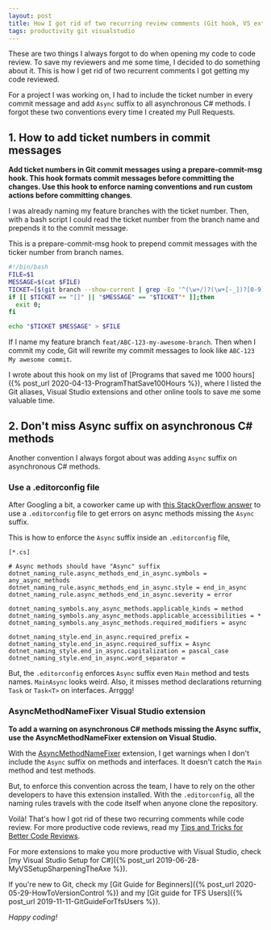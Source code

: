 ```yaml
---
layout: post
title: How I got rid of two recurring review comments (Git hook, VS extension)
tags: productivity git visualstudio
---
```


These are two things I always forgot to do when opening my code to code review. To save my reviewers and me some time, I decided to do something about it. This is how I get rid of two recurrent comments I got getting my code reviewed.

For a project I was working on, I had to include the ticket number in every commit message and add `Async` suffix to all asynchronous C# methods. I forgot these two conventions every time I created my Pull Requests.

## 1. How to add ticket numbers in commit messages

**Add ticket numbers in Git commit messages using a prepare-commit-msg hook. This hook formats commit messages before committing the changes. Use this hook to enforce naming conventions and run custom actions before committing changes**.

I was already naming my feature branches with the ticket number. Then, with a bash script I could read the ticket number from the branch name and prepends it to the commit message.

This is a prepare-commit-msg hook to prepend commit messages with the ticker number from branch names.

```bash
#!/bin/bash
FILE=$1
MESSAGE=$(cat $FILE)
TICKET=[$(git branch --show-current | grep -Eo '^(\w+/)?(\w+[-_])?[0-9]+' | grep -Eo '(\w+[-])?[0-9]+' | tr "[:lower:]" "[:upper:]")]
if [[ $TICKET == "[]" || "$MESSAGE" == "$TICKET"* ]];then
  exit 0;
fi

echo "$TICKET $MESSAGE" > $FILE
```

If I name my feature branch `feat/ABC-123-my-awesome-branch`. Then when I commit my code, Git  will rewrite my commit messages to look like `ABC-123 My awesome commit`. 

I wrote about this hook on my list of [Programs that saved me 1000 hours]({% post_url 2020-04-13-ProgramThatSave100Hours %}), where I listed the Git aliases, Visual Studio extensions and other online tools to save me some valuable time.

## 2. Don't miss Async suffix on asynchronous C# methods

Another convention I always forgot about was adding `Async` suffix on asynchronous C# methods.

### Use a .editorconfig file

After Googling a bit, a coworker came up with [this StackOverflow answer](https://stackoverflow.com/questions/53972941/how-do-i-get-a-warning-in-visual-studio-when-async-methods-dont-end-in-async) to use a `.editorconfig` file to get errors on async methods missing the `Async` suffix.

This is how to enforce the `Async` suffix inside an `.editorconfig` file,

```
[*.cs]

# Async methods should have "Async" suffix
dotnet_naming_rule.async_methods_end_in_async.symbols = any_async_methods
dotnet_naming_rule.async_methods_end_in_async.style = end_in_async
dotnet_naming_rule.async_methods_end_in_async.severity = error

dotnet_naming_symbols.any_async_methods.applicable_kinds = method
dotnet_naming_symbols.any_async_methods.applicable_accessibilities = *
dotnet_naming_symbols.any_async_methods.required_modifiers = async

dotnet_naming_style.end_in_async.required_prefix = 
dotnet_naming_style.end_in_async.required_suffix = Async
dotnet_naming_style.end_in_async.capitalization = pascal_case
dotnet_naming_style.end_in_async.word_separator =
```

But, the `.editorconfig` enforces `Async` suffix even `Main` method and tests names. `MainAsync` looks weird. Also, it misses method declarations returning `Task` or `Task<T>` on interfaces. Arrggg!

### AsyncMethodNameFixer Visual Studio extension

**To add a warning on asynchronous C# methods missing the Async suffix, use the AsyncMethodNameFixer extension on Visual Studio.**

With the [AsyncMethodNameFixer](https://github.com/priyanshu92/AsyncMethodNameFixer) extension, I get warnings when I don't include the `Async` suffix on methods and interfaces. It doesn't catch the `Main` method and test methods.

But, to enforce this convention across the team, I have to rely on the other developers to have this extension installed. With the `.editorconfig`, all the naming rules travels with the code itself when anyone clone the repository.

Voilà! That's how I got rid of these two recurring comments while code review. For more productive code reviews, read my [Tips and Tricks for Better Code Reviews](https://canro91.github.io/2019/12/17/BetterCodeReviews/).

For more extensions to make you more productive with Visual Studio, check [my Visual Studio Setup for C#]({% post_url 2019-06-28-MyVSSetupSharpeningTheAxe %}).

If you're new to Git, check my [Git Guide for Beginners]({% post_url 2020-05-29-HowToVersionControl %}) and my [Git guide for TFS Users]({% post_url 2019-11-11-GitGuideForTfsUsers %}).

_Happy coding!_
